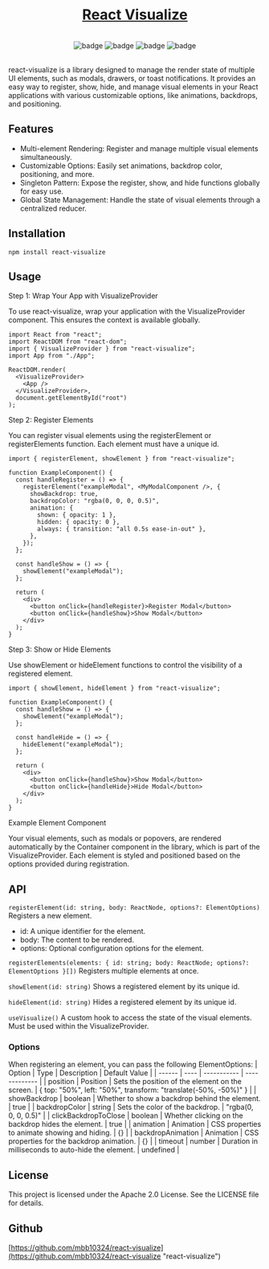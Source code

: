 <div align="center">
    <a href="https://github.com/mbb10324/react-visualize/">
        <h1>React Visualize</h1>
    </a>
</div>
<br />
<div align="center">
<img src="https://img.shields.io/badge/npm-v0.0.1-violet?style=for-the-badge" alt="badge"/>
<img src="https://img.shields.io/badge/gzip_size-9.4kB-orange?style=for-the-badge" alt="badge"/>
<img src="https://img.shields.io/badge/license-Apache_2.0-blue?style=for-the-badge" alt="badge"/>
<img src="https://img.shields.io/badge/coverage-100%25-green?style=for-the-badge" alt="badge"/>
</div>
<br />

react-visualize is a library designed to manage the render state of multiple UI elements, such as modals, drawers, or toast notifications. It provides an easy way to register, show, hide, and manage visual elements in your React applications with various customizable options, like animations, backdrops, and positioning.

## Features

-   Multi-element Rendering: Register and manage multiple visual elements simultaneously.
-   Customizable Options: Easily set animations, backdrop color, positioning, and more.
-   Singleton Pattern: Expose the register, show, and hide functions globally for easy use.
-   Global State Management: Handle the state of visual elements through a centralized reducer.

## Installation

`npm install react-visualize`

## Usage

Step 1: Wrap Your App with VisualizeProvider

To use react-visualize, wrap your application with the VisualizeProvider component. This ensures the context is available globally.

```
import React from "react";
import ReactDOM from "react-dom";
import { VisualizeProvider } from "react-visualize";
import App from "./App";

ReactDOM.render(
  <VisualizeProvider>
    <App />
  </VisualizeProvider>,
  document.getElementById("root")
);

```

Step 2: Register Elements

You can register visual elements using the registerElement or registerElements function. Each element must have a unique id.

```
import { registerElement, showElement } from "react-visualize";

function ExampleComponent() {
  const handleRegister = () => {
    registerElement("exampleModal", <MyModalComponent />, {
      showBackdrop: true,
      backdropColor: "rgba(0, 0, 0, 0.5)",
      animation: {
        shown: { opacity: 1 },
        hidden: { opacity: 0 },
        always: { transition: "all 0.5s ease-in-out" },
      },
    });
  };

  const handleShow = () => {
    showElement("exampleModal");
  };

  return (
    <div>
      <button onClick={handleRegister}>Register Modal</button>
      <button onClick={handleShow}>Show Modal</button>
    </div>
  );
}
```

Step 3: Show or Hide Elements

Use showElement or hideElement functions to control the visibility of a registered element.

```
import { showElement, hideElement } from "react-visualize";

function ExampleComponent() {
  const handleShow = () => {
    showElement("exampleModal");
  };

  const handleHide = () => {
    hideElement("exampleModal");
  };

  return (
    <div>
      <button onClick={handleShow}>Show Modal</button>
      <button onClick={handleHide}>Hide Modal</button>
    </div>
  );
}
```

Example Element Component

Your visual elements, such as modals or popovers, are rendered automatically by the Container component in the library, which is part of the VisualizeProvider. Each element is styled and positioned based on the options provided during registration.

## API

`registerElement(id: string, body: ReactNode, options?: ElementOptions)`
Registers a new element.

-   id: A unique identifier for the element.
-   body: The content to be rendered.
-   options: Optional configuration options for the element.

`registerElements(elements: { id: string; body: ReactNode; options?: ElementOptions }[])`
Registers multiple elements at once.

`showElement(id: string)`
Shows a registered element by its unique id.

`hideElement(id: string)`
Hides a registered element by its unique id.

`useVisualize()`
A custom hook to access the state of the visual elements. Must be used within the VisualizeProvider.

### Options

When registering an element, you can pass the following ElementOptions:
| Option | Type | Description | Default Value |
| ------ | ---- | ----------- | ------------- |
| position | Position | Sets the position of the element on the screen. | { top: "50%", left: "50%", transform: "translate(-50%, -50%)" } |
| showBackdrop | boolean | Whether to show a backdrop behind the element. | true |
| backdropColor | string | Sets the color of the backdrop. | "rgba(0, 0, 0, 0.5)" |
| clickBackdropToClose | boolean | Whether clicking on the backdrop hides the element. | true |
| animation | Animation | CSS properties to animate showing and hiding. | {} |
| backdropAnimation | Animation | CSS properties for the backdrop animation. | {} |
| timeout | number | Duration in milliseconds to auto-hide the element. | undefined |

## License

This project is licensed under the Apache 2.0 License. See the LICENSE file for details.

## Github

[https://github.com/mbb10324/react-visualize](https://github.com/mbb10324/react-visualize "react-visualize")
